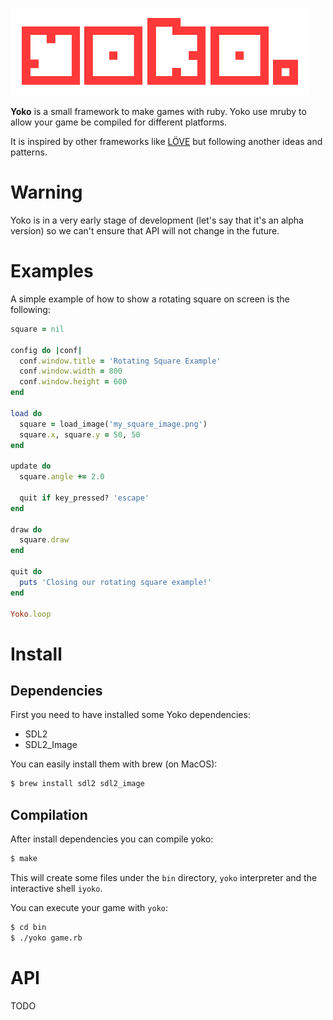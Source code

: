 ![Yoko](yoko.png)

**Yoko** is a small framework to make games with ruby. Yoko use mruby to allow your game be compiled for different platforms.

It is inspired by other frameworks like [LÖVE](http://www.love2d.org) but following another ideas and patterns.

# Warning

Yoko is in a very early stage of development (let's say that it's an alpha version) so we can't ensure that API will not change in the future.

# Examples

A simple example of how to show a rotating square on screen is the following:

```ruby
square = nil

config do |conf|
  conf.window.title = 'Rotating Square Example'
  conf.window.width = 800
  conf.window.height = 600
end

load do
  square = load_image('my_square_image.png')
  square.x, square.y = 50, 50
end

update do
  square.angle += 2.0

  quit if key_pressed? 'escape'
end

draw do
  square.draw
end

quit do
  puts 'Closing our rotating square example!'
end

Yoko.loop
```

# Install

## Dependencies

First you need to have installed some Yoko dependencies:

- SDL2
- SDL2_Image

You can easily install them with brew (on MacOS):

```sh
$ brew install sdl2 sdl2_image
```

## Compilation

After install dependencies you can compile yoko:

```sh
$ make
```

This will create some files under the `bin` directory, `yoko` interpreter and the interactive shell `iyoko`.

You can execute your game with `yoko`:

```sh
$ cd bin
$ ./yoko game.rb
```

# API

TODO
